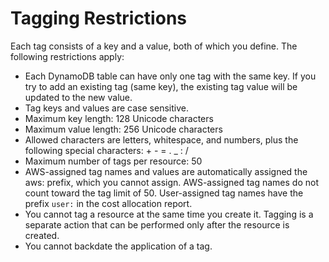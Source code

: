 # Tagging Restrictions<a name="TaggingRestrictions"></a>

 Each tag consists of a key and a value, both of which you define\. The following restrictions apply: 
+  Each DynamoDB table can have only one tag with the same key\. If you try to add an existing tag \(same key\), the existing tag value will be updated to the new value\. 
+  Tag keys and values are case sensitive\. 
+  Maximum key length: 128 Unicode characters 
+  Maximum value length: 256 Unicode characters 
+  Allowed characters are letters, whitespace, and numbers, plus the following special characters: \+ \- = \. \_ : / 
+  Maximum number of tags per resource: 50 
+  AWS\-assigned tag names and values are automatically assigned the aws: prefix, which you cannot assign\. AWS\-assigned tag names do not count toward the tag limit of 50\. User\-assigned tag names have the prefix `user:` in the cost allocation report\. 
+  You cannot tag a resource at the same time you create it\. Tagging is a separate action that can be performed only after the resource is created\. 
+  You cannot backdate the application of a tag\. 